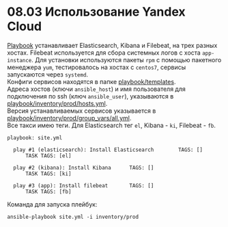 # 08.03 Использование Yandex Cloud  

[Playbook](playbook) устанавливает Elasticsearch, Kibana и Filebeat, на трех разных хостах. Filebeat используется для сбора 
системных логов с хоста `app-instance`. Для установки используются пакеты `rpm` с помощью пакетного менеджера `yum`, 
тестировалось на хостах с `centos7`, сервисы запускаются через `systemd`.  
Конфиги сервисов находятся в папке [playbook/templates](playbook/templates).  
Адреса хостов (ключи `ansible_host`) и имя пользователя для подключения по ssh (ключ `ansible_user`), указываются 
в [playbook/inventory/prod/hosts.yml](playbook/inventory/prod/hosts.yml).  
Версия устанавливаемых сервисов указывается в [playbook/inventory/prod/group_vars/all.yml](playbook/inventory/prod/group_vars/all.yml).  
Все такси имею теги. Для Elasticsearch тег `el`, Kibana - `ki`, Filebeat - `fb`.  
```
playbook: site.yml

  play #1 (elasticsearch): Install Elasticsearch        TAGS: []
      TASK TAGS: [el]

  play #2 (kibana): Install Kibana      TAGS: []
      TASK TAGS: [ki]

  play #3 (app): Install filebeat       TAGS: []
      TASK TAGS: [fb]
```
Команда для запуска плейбук:  
```
ansible-playbook site.yml -i inventory/prod
```